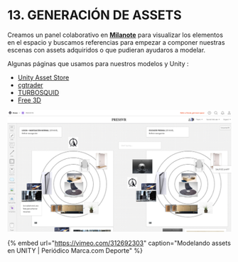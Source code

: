 # 13. GENERACIÓN DE ASSETS

Creamos un panel colaborativo en [**Milanote**](https://app.milanote.com/1GqX671P18117M/pressvr) para visualizar los elementos en el espacio y buscamos referencias para empezar a componer nuestras escenas con assets adquiridos o que pudieran ayudaros a modelar.

Algunas páginas que usamos para nuestros modelos y Unity :

* [Unity Asset Store](https://assetstore.unity.com/categories/3d)
* [cgtrader](https://www.cgtrader.com/free-3d-models)
* [TURBOSQUID](https://www.turbosquid.com/Search/3D-Models)
* [Free 3D](https://free3d.com/3d-model/sci-fi-cars-and-buildings-47816.html)

![](.gitbook/assets/milanote_pressvr.png)

{% embed url="https://vimeo.com/312692303" caption="Modelando assets en UNITY \| Periódico Marca.com Deporte" %}

